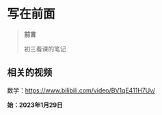 # 写在前面

> **前言**
> 
>初三看课的笔记


## 相关的视频
数学：https://www.bilibili.com/video/BV1qE411H7Uv/




**始：2023年1月29日**